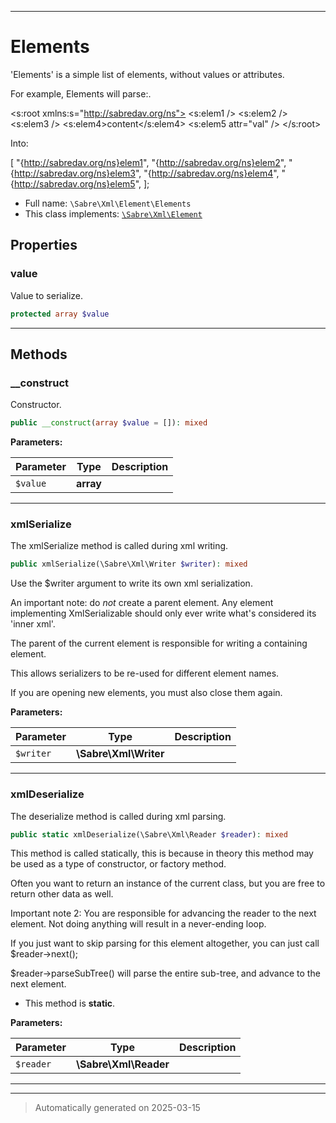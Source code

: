 ***

# Elements

'Elements' is a simple list of elements, without values or attributes.

For example, Elements will parse:.

<?xml version="1.0"?>
<s:root xmlns:s="http://sabredav.org/ns">
  <s:elem1 />
  <s:elem2 />
  <s:elem3 />
  <s:elem4>content</s:elem4>
  <s:elem5 attr="val" />
</s:root>

Into:

[
  "{http://sabredav.org/ns}elem1",
  "{http://sabredav.org/ns}elem2",
  "{http://sabredav.org/ns}elem3",
  "{http://sabredav.org/ns}elem4",
  "{http://sabredav.org/ns}elem5",
];

* Full name: `\Sabre\Xml\Element\Elements`
* This class implements:
[`\Sabre\Xml\Element`](../Element.md)



## Properties


### value

Value to serialize.

```php
protected array $value
```






***

## Methods


### __construct

Constructor.

```php
public __construct(array $value = []): mixed
```








**Parameters:**

| Parameter | Type | Description |
|-----------|------|-------------|
| `$value` | **array** |  |





***

### xmlSerialize

The xmlSerialize method is called during xml writing.

```php
public xmlSerialize(\Sabre\Xml\Writer $writer): mixed
```

Use the $writer argument to write its own xml serialization.

An important note: do _not_ create a parent element. Any element
implementing XmlSerializable should only ever write what's considered
its 'inner xml'.

The parent of the current element is responsible for writing a
containing element.

This allows serializers to be re-used for different element names.

If you are opening new elements, you must also close them again.






**Parameters:**

| Parameter | Type | Description |
|-----------|------|-------------|
| `$writer` | **\Sabre\Xml\Writer** |  |





***

### xmlDeserialize

The deserialize method is called during xml parsing.

```php
public static xmlDeserialize(\Sabre\Xml\Reader $reader): mixed
```

This method is called statically, this is because in theory this method
may be used as a type of constructor, or factory method.

Often you want to return an instance of the current class, but you are
free to return other data as well.

Important note 2: You are responsible for advancing the reader to the
next element. Not doing anything will result in a never-ending loop.

If you just want to skip parsing for this element altogether, you can
just call $reader->next();

$reader->parseSubTree() will parse the entire sub-tree, and advance to
the next element.

* This method is **static**.




**Parameters:**

| Parameter | Type | Description |
|-----------|------|-------------|
| `$reader` | **\Sabre\Xml\Reader** |  |





***


***
> Automatically generated on 2025-03-15
